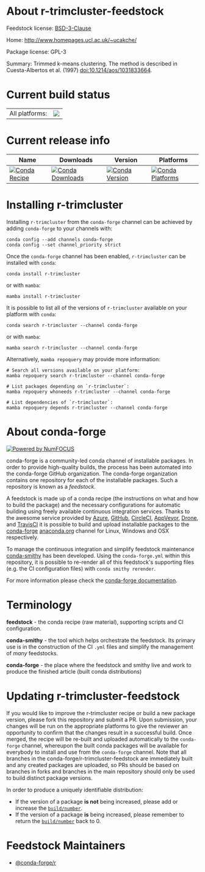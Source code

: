 About r-trimcluster-feedstock
=============================

Feedstock license: [BSD-3-Clause](https://github.com/conda-forge/r-trimcluster-feedstock/blob/main/LICENSE.txt)

Home: http://www.homepages.ucl.ac.uk/~ucakche/

Package license: GPL-3

Summary: Trimmed k-means clustering. The method is described in Cuesta-Albertos et al. (1997) <doi:10.1214/aos/1031833664>.

Current build status
====================


<table><tr><td>All platforms:</td>
    <td>
      <a href="https://dev.azure.com/conda-forge/feedstock-builds/_build/latest?definitionId=1750&branchName=main">
        <img src="https://dev.azure.com/conda-forge/feedstock-builds/_apis/build/status/r-trimcluster-feedstock?branchName=main">
      </a>
    </td>
  </tr>
</table>

Current release info
====================

| Name | Downloads | Version | Platforms |
| --- | --- | --- | --- |
| [![Conda Recipe](https://img.shields.io/badge/recipe-r--trimcluster-green.svg)](https://anaconda.org/conda-forge/r-trimcluster) | [![Conda Downloads](https://img.shields.io/conda/dn/conda-forge/r-trimcluster.svg)](https://anaconda.org/conda-forge/r-trimcluster) | [![Conda Version](https://img.shields.io/conda/vn/conda-forge/r-trimcluster.svg)](https://anaconda.org/conda-forge/r-trimcluster) | [![Conda Platforms](https://img.shields.io/conda/pn/conda-forge/r-trimcluster.svg)](https://anaconda.org/conda-forge/r-trimcluster) |

Installing r-trimcluster
========================

Installing `r-trimcluster` from the `conda-forge` channel can be achieved by adding `conda-forge` to your channels with:

```
conda config --add channels conda-forge
conda config --set channel_priority strict
```

Once the `conda-forge` channel has been enabled, `r-trimcluster` can be installed with `conda`:

```
conda install r-trimcluster
```

or with `mamba`:

```
mamba install r-trimcluster
```

It is possible to list all of the versions of `r-trimcluster` available on your platform with `conda`:

```
conda search r-trimcluster --channel conda-forge
```

or with `mamba`:

```
mamba search r-trimcluster --channel conda-forge
```

Alternatively, `mamba repoquery` may provide more information:

```
# Search all versions available on your platform:
mamba repoquery search r-trimcluster --channel conda-forge

# List packages depending on `r-trimcluster`:
mamba repoquery whoneeds r-trimcluster --channel conda-forge

# List dependencies of `r-trimcluster`:
mamba repoquery depends r-trimcluster --channel conda-forge
```


About conda-forge
=================

[![Powered by
NumFOCUS](https://img.shields.io/badge/powered%20by-NumFOCUS-orange.svg?style=flat&colorA=E1523D&colorB=007D8A)](https://numfocus.org)

conda-forge is a community-led conda channel of installable packages.
In order to provide high-quality builds, the process has been automated into the
conda-forge GitHub organization. The conda-forge organization contains one repository
for each of the installable packages. Such a repository is known as a *feedstock*.

A feedstock is made up of a conda recipe (the instructions on what and how to build
the package) and the necessary configurations for automatic building using freely
available continuous integration services. Thanks to the awesome service provided by
[Azure](https://azure.microsoft.com/en-us/services/devops/), [GitHub](https://github.com/),
[CircleCI](https://circleci.com/), [AppVeyor](https://www.appveyor.com/),
[Drone](https://cloud.drone.io/welcome), and [TravisCI](https://travis-ci.com/)
it is possible to build and upload installable packages to the
[conda-forge](https://anaconda.org/conda-forge) [anaconda.org](https://anaconda.org/)
channel for Linux, Windows and OSX respectively.

To manage the continuous integration and simplify feedstock maintenance
[conda-smithy](https://github.com/conda-forge/conda-smithy) has been developed.
Using the ``conda-forge.yml`` within this repository, it is possible to re-render all of
this feedstock's supporting files (e.g. the CI configuration files) with ``conda smithy rerender``.

For more information please check the [conda-forge documentation](https://conda-forge.org/docs/).

Terminology
===========

**feedstock** - the conda recipe (raw material), supporting scripts and CI configuration.

**conda-smithy** - the tool which helps orchestrate the feedstock.
                   Its primary use is in the construction of the CI ``.yml`` files
                   and simplify the management of *many* feedstocks.

**conda-forge** - the place where the feedstock and smithy live and work to
                  produce the finished article (built conda distributions)


Updating r-trimcluster-feedstock
================================

If you would like to improve the r-trimcluster recipe or build a new
package version, please fork this repository and submit a PR. Upon submission,
your changes will be run on the appropriate platforms to give the reviewer an
opportunity to confirm that the changes result in a successful build. Once
merged, the recipe will be re-built and uploaded automatically to the
`conda-forge` channel, whereupon the built conda packages will be available for
everybody to install and use from the `conda-forge` channel.
Note that all branches in the conda-forge/r-trimcluster-feedstock are
immediately built and any created packages are uploaded, so PRs should be based
on branches in forks and branches in the main repository should only be used to
build distinct package versions.

In order to produce a uniquely identifiable distribution:
 * If the version of a package **is not** being increased, please add or increase
   the [``build/number``](https://docs.conda.io/projects/conda-build/en/latest/resources/define-metadata.html#build-number-and-string).
 * If the version of a package **is** being increased, please remember to return
   the [``build/number``](https://docs.conda.io/projects/conda-build/en/latest/resources/define-metadata.html#build-number-and-string)
   back to 0.

Feedstock Maintainers
=====================

* [@conda-forge/r](https://github.com/conda-forge/r/)

